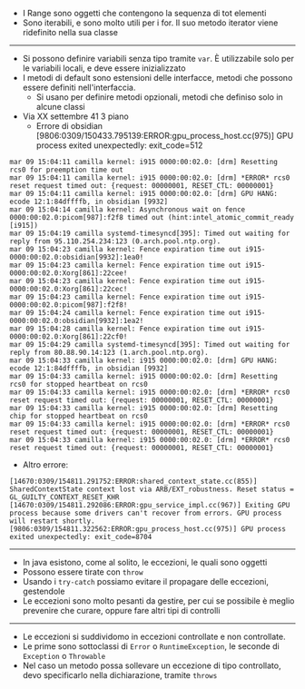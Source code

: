 * I Range sono oggetti che contengono la sequenza di tot elementi
* Sono iterabili, e sono molto utili per i for. Il suo metodo iterator viene ridefinito nella sua classe
---
* Si possono definire variabili senza tipo tramite `var`. È utilizzabile solo per le variabili locali, e deve essere inizializzato
* I metodi di default sono estensioni delle interfacce, metodi che possono essere definiti nell'interfaccia.
	* Si usano per definire metodi opzionali, metodi che definiso solo in alcune classi
* Via XX settembre 41 3 piano
	* Errore di obsidian [9806:0309/150433.795139:ERROR:gpu_process_host.cc(975)] GPU process exited unexpectedly: exit_code=512
```
mar 09 15:04:11 camilla kernel: i915 0000:00:02.0: [drm] Resetting rcs0 for preemption time out
mar 09 15:04:11 camilla kernel: i915 0000:00:02.0: [drm] *ERROR* rcs0 reset request timed out: {request: 00000001, RESET_CTL: 00000001}
mar 09 15:04:11 camilla kernel: i915 0000:00:02.0: [drm] GPU HANG: ecode 12:1:84dffffb, in obsidian [9932]
mar 09 15:04:14 camilla kernel: Asynchronous wait on fence 0000:00:02.0:picom[987]:f2f8 timed out (hint:intel_atomic_commit_ready [i915])
mar 09 15:04:19 camilla systemd-timesyncd[395]: Timed out waiting for reply from 95.110.254.234:123 (0.arch.pool.ntp.org).
mar 09 15:04:23 camilla kernel: Fence expiration time out i915-0000:00:02.0:obsidian[9932]:1ea0!
mar 09 15:04:23 camilla kernel: Fence expiration time out i915-0000:00:02.0:Xorg[861]:22cee!
mar 09 15:04:23 camilla kernel: Fence expiration time out i915-0000:00:02.0:Xorg[861]:22cec!
mar 09 15:04:23 camilla kernel: Fence expiration time out i915-0000:00:02.0:picom[987]:f2f8!
mar 09 15:04:24 camilla kernel: Fence expiration time out i915-0000:00:02.0:obsidian[9932]:1ea2!
mar 09 15:04:28 camilla kernel: Fence expiration time out i915-0000:00:02.0:Xorg[861]:22cf0!
mar 09 15:04:29 camilla systemd-timesyncd[395]: Timed out waiting for reply from 80.88.90.14:123 (1.arch.pool.ntp.org).
mar 09 15:04:33 camilla kernel: i915 0000:00:02.0: [drm] GPU HANG: ecode 12:1:84dffffb, in obsidian [9932]
mar 09 15:04:33 camilla kernel: i915 0000:00:02.0: [drm] Resetting rcs0 for stopped heartbeat on rcs0
mar 09 15:04:33 camilla kernel: i915 0000:00:02.0: [drm] *ERROR* rcs0 reset request timed out: {request: 00000001, RESET_CTL: 00000001}
mar 09 15:04:33 camilla kernel: i915 0000:00:02.0: [drm] Resetting chip for stopped heartbeat on rcs0
mar 09 15:04:33 camilla kernel: i915 0000:00:02.0: [drm] *ERROR* rcs0 reset request timed out: {request: 00000001, RESET_CTL: 00000001}
mar 09 15:04:33 camilla kernel: i915 0000:00:02.0: [drm] *ERROR* rcs0 reset request timed out: {request: 00000001, RESET_CTL: 00000001}
```
 * Altro errore:
```
[14670:0309/154811.291752:ERROR:shared_context_state.cc(855)] SharedContextState context lost via ARB/EXT_robustness. Reset status = GL_GUILTY_CONTEXT_RESET_KHR
[14670:0309/154811.292086:ERROR:gpu_service_impl.cc(967)] Exiting GPU process because some drivers can't recover from errors. GPU process will restart shortly.
[9806:0309/154811.322562:ERROR:gpu_process_host.cc(975)] GPU process exited unexpectedly: exit_code=8704	
```
---
* In java esistono, come al solito, le eccezioni, le quali sono oggetti
* Possono essere tirate con `throw`
* Usando i `try-catch` possiamo evitare il propagare delle eccezioni, gestendole
* Le eccezioni sono molto pesanti da gestire, per cui se possibile è meglio prevenire che curare, oppure fare altri tipi di controlli
---
* Le eccezioni si suddividomo in eccezioni controllate e non controllate. 
* Le prime sono sottoclassi di `Error` o `RuntimeException`, le seconde di `Exception` o `Throwable`
* Nel caso un metodo possa sollevare un eccezione di tipo controllato, devo specificarlo nella dichiarazione, tramite `throws`